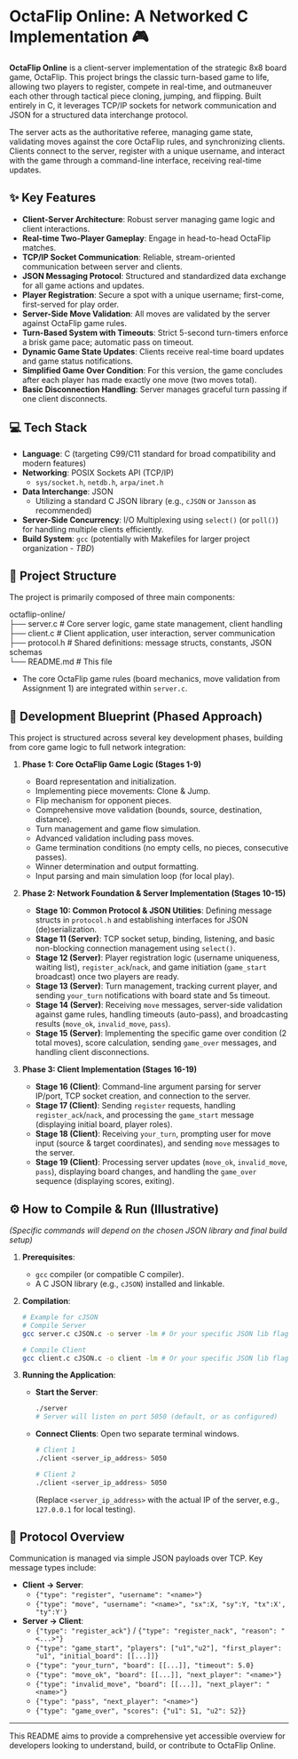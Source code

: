 # OctaFlip Online: A Networked C Implementation 🎮

**OctaFlip Online** is a client-server implementation of the strategic 8x8 board game, OctaFlip. This project brings the classic turn-based game to life, allowing two players to register, compete in real-time, and outmaneuver each other through tactical piece cloning, jumping, and flipping. Built entirely in C, it leverages TCP/IP sockets for network communication and JSON for a structured data interchange protocol.

The server acts as the authoritative referee, managing game state, validating moves against the core OctaFlip rules, and synchronizing clients. Clients connect to the server, register with a unique username, and interact with the game through a command-line interface, receiving real-time updates.

## ✨ Key Features

* **Client-Server Architecture**: Robust server managing game logic and client interactions.
* **Real-time Two-Player Gameplay**: Engage in head-to-head OctaFlip matches.
* **TCP/IP Socket Communication**: Reliable, stream-oriented communication between server and clients.
* **JSON Messaging Protocol**: Structured and standardized data exchange for all game actions and updates.
* **Player Registration**: Secure a spot with a unique username; first-come, first-served for play order.
* **Server-Side Move Validation**: All moves are validated by the server against OctaFlip game rules.
* **Turn-Based System with Timeouts**: Strict 5-second turn-timers enforce a brisk game pace; automatic pass on timeout.
* **Dynamic Game State Updates**: Clients receive real-time board updates and game status notifications.
* **Simplified Game Over Condition**: For this version, the game concludes after each player has made exactly one move (two moves total).
* **Basic Disconnection Handling**: Server manages graceful turn passing if one client disconnects.

## 💻 Tech Stack

* **Language**: C (targeting C99/C11 standard for broad compatibility and modern features)
* **Networking**: POSIX Sockets API (TCP/IP)
    * `sys/socket.h`, `netdb.h`, `arpa/inet.h`
* **Data Interchange**: JSON
    * Utilizing a standard C JSON library (e.g., `cJSON` or `Jansson` as recommended)
* **Server-Side Concurrency**: I/O Multiplexing using `select()` (or `poll()`) for handling multiple clients efficiently.
* **Build System**: `gcc` (potentially with Makefiles for larger project organization - *TBD*)

## 📂 Project Structure

The project is primarily composed of three main components:

octaflip-online/ <br>
├── server.c          # Core server logic, game state management, client handling <br>
├── client.c          # Client application, user interaction, server communication <br>
├── protocol.h        # Shared definitions: message structs, constants, JSON schemas <br>
└── README.md         # This file

* The core OctaFlip game rules (board mechanics, move validation from Assignment 1) are integrated within `server.c`.

## 🚀 Development Blueprint (Phased Approach)

This project is structured across several key development phases, building from core game logic to full network integration:

1.  **Phase 1: Core OctaFlip Game Logic (Stages 1-9)**
    * Board representation and initialization.
    * Implementing piece movements: Clone & Jump.
    * Flip mechanism for opponent pieces.
    * Comprehensive move validation (bounds, source, destination, distance).
    * Turn management and game flow simulation.
    * Advanced validation including pass moves.
    * Game termination conditions (no empty cells, no pieces, consecutive passes).
    * Winner determination and output formatting.
    * Input parsing and main simulation loop (for local play).

2.  **Phase 2: Network Foundation & Server Implementation (Stages 10-15)**
    * **Stage 10: Common Protocol & JSON Utilities**: Defining message structs in `protocol.h` and establishing interfaces for JSON (de)serialization.
    * **Stage 11 (Server)**: TCP socket setup, binding, listening, and basic non-blocking connection management using `select()`.
    * **Stage 12 (Server)**: Player registration logic (username uniqueness, waiting list), `register_ack`/`nack`, and game initiation (`game_start` broadcast) once two players are ready.
    * **Stage 13 (Server)**: Turn management, tracking current player, and sending `your_turn` notifications with board state and 5s timeout.
    * **Stage 14 (Server)**: Receiving `move` messages, server-side validation against game rules, handling timeouts (auto-pass), and broadcasting results (`move_ok`, `invalid_move`, `pass`).
    * **Stage 15 (Server)**: Implementing the specific game over condition (2 total moves), score calculation, sending `game_over` messages, and handling client disconnections.

3.  **Phase 3: Client Implementation (Stages 16-19)**
    * **Stage 16 (Client)**: Command-line argument parsing for server IP/port, TCP socket creation, and connection to the server.
    * **Stage 17 (Client)**: Sending `register` requests, handling `register_ack`/`nack`, and processing the `game_start` message (displaying initial board, player roles).
    * **Stage 18 (Client)**: Receiving `your_turn`, prompting user for move input (source & target coordinates), and sending `move` messages to the server.
    * **Stage 19 (Client)**: Processing server updates (`move_ok`, `invalid_move`, `pass`), displaying board changes, and handling the `game_over` sequence (displaying scores, exiting).

## ⚙️ How to Compile & Run (Illustrative)

*(Specific commands will depend on the chosen JSON library and final build setup)*

1.  **Prerequisites**:
    * `gcc` compiler (or compatible C compiler).
    * A C JSON library (e.g., `cJSON`) installed and linkable.

2.  **Compilation**:
    ```bash
    # Example for cJSON
    # Compile Server
    gcc server.c cJSON.c -o server -lm # Or your specific JSON lib flags

    # Compile Client
    gcc client.c cJSON.c -o client -lm # Or your specific JSON lib flags
    ```

3.  **Running the Application**:
    * **Start the Server**:
        ```bash
        ./server
        # Server will listen on port 5050 (default, or as configured)
        ```
    * **Connect Clients**: Open two separate terminal windows.
        ```bash
        # Client 1
        ./client <server_ip_address> 5050

        # Client 2
        ./client <server_ip_address> 5050
        ```
        (Replace `<server_ip_address>` with the actual IP of the server, e.g., `127.0.0.1` for local testing).

## 💬 Protocol Overview

Communication is managed via simple JSON payloads over TCP. Key message types include:

* **Client -> Server**:
    * `{"type": "register", "username": "<name>"}`
    * `{"type": "move", "username": "<name>", "sx":X, "sy":Y, "tx":X', "ty":Y'}`
* **Server -> Client**:
    * `{"type": "register_ack"}` / `{"type": "register_nack", "reason": "<...>"}`
    * `{"type": "game_start", "players": ["u1","u2"], "first_player": "u1", "initial_board": [[...]]}`
    * `{"type": "your_turn", "board": [[...]], "timeout": 5.0}`
    * `{"type": "move_ok", "board": [[...]], "next_player": "<name>"}`
    * `{"type": "invalid_move", "board": [[...]], "next_player": "<name>"}`
    * `{"type": "pass", "next_player": "<name>"}`
    * `{"type": "game_over", "scores": {"u1": S1, "u2": S2}}`

---

This README aims to provide a comprehensive yet accessible overview for developers looking to understand, build, or contribute to OctaFlip Online.
